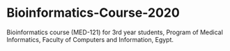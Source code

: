 # Bioinformatics-Course-2020
Bioinformatics course (MED-121) for 3rd year students, Program of Medical Informatics, Faculty of Computers and Information, Egypt.
